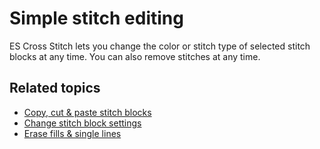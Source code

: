 # Simple stitch editing

ES Cross Stitch lets you change the color or stitch type of selected stitch blocks at any time. You can also remove stitches at any time.

## Related topics

- [Copy, cut & paste stitch blocks](Copy_cut_paste_stitch_blocks)
- [Change stitch block settings](Change_stitch_block_settings)
- [Erase fills & single lines](Erase_fills_single_lines)
